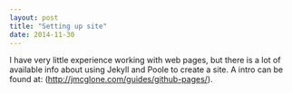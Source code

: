 ```yaml
---
layout: post
title: "Setting up site"
date: 2014-11-30
---
```


I have very little experience working with web pages, but there is a lot of available info about using Jekyll and Poole to create a site.  A intro can be found at: (http://jmcglone.com/guides/github-pages/).
